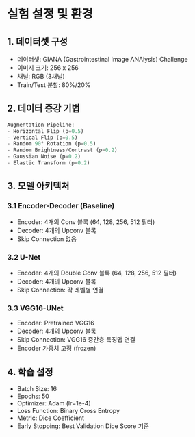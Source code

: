 # 실험 설정 및 환경

## 1. 데이터셋 구성
- 데이터셋: GIANA (Gastrointestinal Image ANAlysis) Challenge
- 이미지 크기: 256 x 256
- 채널: RGB (3채널)
- Train/Test 분할: 80%/20%

## 2. 데이터 증강 기법
```python
Augmentation Pipeline:
- Horizontal Flip (p=0.5)
- Vertical Flip (p=0.5)
- Random 90° Rotation (p=0.5)
- Random Brightness/Contrast (p=0.2)
- Gaussian Noise (p=0.2)
- Elastic Transform (p=0.2)
```

## 3. 모델 아키텍처

### 3.1 Encoder-Decoder (Baseline)
- Encoder: 4개의 Conv 블록 (64, 128, 256, 512 필터)
- Decoder: 4개의 Upconv 블록
- Skip Connection 없음

### 3.2 U-Net
- Encoder: 4개의 Double Conv 블록 (64, 128, 256, 512 필터)
- Decoder: 4개의 Upconv 블록
- Skip Connection: 각 레벨별 연결

### 3.3 VGG16-UNet
- Encoder: Pretrained VGG16
- Decoder: 4개의 Upconv 블록
- Skip Connection: VGG16 중간층 특징맵 연결
- Encoder 가중치 고정 (frozen)

## 4. 학습 설정
- Batch Size: 16
- Epochs: 50
- Optimizer: Adam (lr=1e-4)
- Loss Function: Binary Cross Entropy
- Metric: Dice Coefficient
- Early Stopping: Best Validation Dice Score 기준 